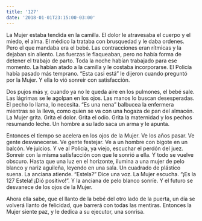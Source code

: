```yaml
---
title: '127'
date: '2018-01-01T23:15:00-03:00'
---
```

La Mujer estaba tendida en la camilla. El dolor le atravesaba el cuerpo y el miedo, el alma. El médico la trataba con brusquedad y le daba ordenes. Pero el que mandaba era el bebé. Las contracciones eran rítmicas y la dejaban sin aliento. Las fuerzas le flaqueaban, pero no había forma de detener el trabajo de parto. Toda la noche habían trabajado para ese momento. La habían atado a la camilla y le costaba incorporarse. El Policía había pasado más temprano. “Esta casi está” le dijeron cuando preguntó por la Mujer. Y ella lo vió sonreir con satisfacción.

Dos pujos más y, cuando ya no le queda aire en los pulmones, el bebé sale. Las lágrimas se le agolpan en los ojos. Las manos lo buscan desesperadas. El pecho lo llama, lo necesita. “Es una nena” balbucea la enfermera mientras se la lleva, como quien se va con una hogaza de pan del almacén. La Mujer grita. Grita el dolor. Grita el odio. Grita la maternidad y los pechos resumando leche. Un hombre a su lado saca un arma y le apunta.

Entonces el tiempo se acelera en los ojos de la Mujer. Ve los años pasar. Ve gente desvanecerse. Ve gente festejar. Ve a un hombre con bigote en un balcón. Ve juicios. Y ve al Policía, ya viejo, escuchar el perdón del juez. Sonreír con la misma satisfacción con que le sonrió a ella. Y todo se vuelve obscuro. Hasta que una luz en el horizonte, ilumina a una mujer de pelo blanco y nariz aguileña, leyendo en una sala. Un cuadrado de plástico suena. La anciana atiende. “Estela?” Dice una voz. La Mujer escucha. “¡Es la 127 Estela! ¡Dió positivo!”. Y la anciana de pelo blanco sonríe. Y el futuro se desvanece de los ojos de la Mujer.

Ahora ella sabe, que el llanto de la bebé del otro lado de la puerta, un día se volverá llanto de felicidad, que barrerá con todas las mentiras. Entonces la Mujer siente paz, y le dedica a su ejecutor, una sonrisa.
